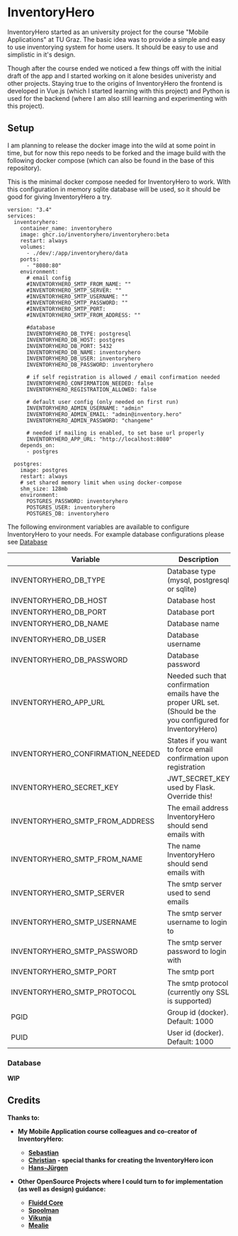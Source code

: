 # InventoryHero

InventoryHero started as an university project for the course "Mobile Applications" at TU Graz. The basic idea was to provide a simple and easy to use inventorying system for home users. It should be easy to use and simplistic in it's design. 

Though after the course ended we noticed a few things off with the initial draft of the app and I started working on it alone besides univeristy and other projects. Staying true to the origins of InventoryHero the frontend is developed in Vue.js (which I started learning with this project) and Python is used for the backend (where I am also still learning and experimenting with this project). 

## Setup 

I am planning to release the docker image into the wild at some point in time, but for now this repo needs to be forked and the image build with the following docker compose (which can also be found in the base of this repository).

This is the minimal docker compose needed for InventoryHero to work. WIth this configuration in memory sqlite database will be used, so it should be good for giving InventoryHero a try.

```
version: "3.4"
services:
  inventoryhero:
    container_name: inventoryhero
    image: ghcr.io/inventoryhero/inventoryhero:beta
    restart: always
    volumes:
      - ./dev/:/app/inventoryhero/data
    ports:
      - "8080:80"
    environment:
      # email config
      #INVENTORYHERO_SMTP_FROM_NAME: ""
      #INVENTORYHERO_SMTP_SERVER: ""
      #INVENTORYHERO_SMTP_USERNAME: ""
      #INVENTORYHERO_SMTP_PASSWORD: ""
      #INVENTORYHERO_SMTP_PORT:
      #INVENTORYHERO_SMTP_FROM_ADDRESS: ""

      #database
      INVENTORYHERO_DB_TYPE: postgresql
      INVENTORYHERO_DB_HOST: postgres
      INVENTORYHERO_DB_PORT: 5432
      INVENTORYHERO_DB_NAME: inventoryhero
      INVENTORYHERO_DB_USER: inventoryhero
      INVENTORYHERO_DB_PASSWORD: inventoryhero

      # if self registration is allowed / email confirmation needed
      INVENTORYHERO_CONFIRMATION_NEEDED: false
      INVENTORYHERO_REGISTRATION_ALLOWED: false

      # default user config (only needed on first run)
      INVENTORYHERO_ADMIN_USERNAME: "admin"
      INVENTORYHERO_ADMIN_EMAIL: "admin@inventory.hero"
      INVENTORYHERO_ADMIN_PASSWORD: "changeme"

      # needed if mailing is enabled, to set base url properly
      INVENTORYHERO_APP_URL: "http://localhost:8080"
    depends_on:
      - postgres

  postgres:
    image: postgres
    restart: always
    # set shared memory limit when using docker-compose
    shm_size: 128mb
    environment:
      POSTGRES_PASSWORD: inventoryhero
      POSTGRES_USER: inventoryhero
      POSTGRES_DB: inventoryhero
```

The following environment variables are available to configure InventoryHero to your needs. For example database configurations please see [Database](#database)

| Variable                            | Description                                                                                                      |
|-------------------------------------|------------------------------------------------------------------------------------------------------------------|
| INVENTORYHERO_DB_TYPE               | Database type (mysql, postgresql or sqlite)                                                                      |
| INVENTORYHERO_DB_HOST               | Database host                                                                                                    |
| INVENTORYHERO_DB_PORT               | Database port                                                                                                    |
| INVENTORYHERO_DB_NAME               | Database name                                                                                                    |
| INVENTORYHERO_DB_USER               | Database username                                                                                                |
| INVENTORYHERO_DB_PASSWORD           | Database password                                                                                                |
| INVENTORYHERO_APP_URL               | Needed such that confirmation emails have the proper URL set. (Should be the you configured for InventoryHero)   |
| INVENTORYHERO_CONFIRMATION_NEEDED   | States if you want to force email confirmation upon registration                                                 |
| INVENTORYHERO_SECRET_KEY            | JWT_SECRET_KEY used by Flask. Override this!                                                                     |
| INVENTORYHERO_SMTP_FROM_ADDRESS     | The email address InventoryHero should send emails with                                                          |
| INVENTORYHERO_SMTP_FROM_NAME        | The name InventoryHero should send emails with                                                                   |
| INVENTORYHERO_SMTP_SERVER           | The smtp server used to send emails                                                                              |
| INVENTORYHERO_SMTP_USERNAME         | The smtp server username to login to                                                                             |
| INVENTORYHERO_SMTP_PASSWORD         | The smtp server password to login with                                                                           |
| INVENTORYHERO_SMTP_PORT             | The smtp port                                                                                                    |
| INVENTORYHERO_SMTP_PROTOCOL         | The smtp protocol (currently ony SSL is supported)                                                               |
| PGID                                | Group id (docker). Default: 1000                                                                                 |
| PUID                                | User id (docker). Default: 1000                                                                                  |

### Database

<b>WIP<b>

## Credits
Thanks to: 
* My Mobile Application course colleagues and co-creator of InventoryHero: 
    * [Sebastian](https://github.com/Sebastian-debug)
    * [Christian](https://github.com/p4s3r0) - special thanks for creating the InventoryHero icon
    * [Hans-Jürgen](https://github.com/hkleeberger)

* Other OpenSource Projects where I could turn to for implementation (as well as design) guidance:
    * [Fluidd Core](https://github.com/fluidd-core/fluidd)
    * [Spoolman](https://github.com/Donkie/Spoolman)
    * [Vikunja](https://github.com/go-vikunja/vikunja)
    * [Mealie](https://github.com/mealie-recipes/mealie/tree/mealie-next)

